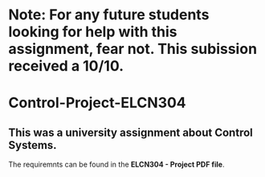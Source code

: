 # Note: For any future students looking for help with this assignment, fear not. This subission received a 10/10.
# Control-Project-ELCN304
## This was a university assignment about **Control Systems**.
The requiremnts can be found in the **ELCN304 - Project PDF file**.
